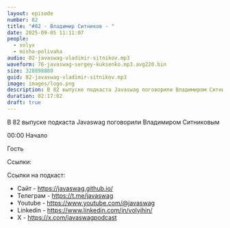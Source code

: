 ```yaml
---
layout: episode
number: 82
title: "#82 - Владимир Ситников - "
date: 2025-09-05 11:11:07
people:
  - volyx
  - misha-polivaha
audio: 82-javaswag-vladimir-sitnikov.mp3
waveform: 76-javaswag-sergey-kuksenko.mp3.avg220.bin
size: 328898880 
guid: 82-javaswag-vladimir-sitnikov.mp3
image: images/logo.png
description: В 82 выпуске подкаста Javaswag поговорили Владимиром Ситниковым
duration: 02:17:02
draft: true
---
```


В 82 выпуске подкаста Javaswag поговорили Владимиром Ситниковым

00:00 Начало

Гость 


Ссылки: 


Ссылки на подкаст:

* Сайт -  https://javaswag.github.io/
* Телеграм - https://t.me/javaswag
* Youtube - https://www.youtube.com/@javaswag
* Linkedin - https://www.linkedin.com/in/volyihin/
* X - https://x.com/javaswagpodcast
